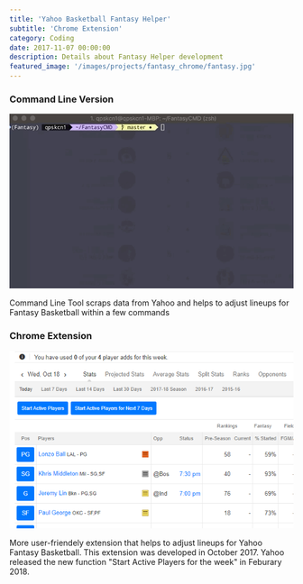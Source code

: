 ```yaml
---
title: 'Yahoo Basketball Fantasy Helper'
subtitle: 'Chrome Extension'
category: Coding
date: 2017-11-07 00:00:00
description: Details about Fantasy Helper development
featured_image: '/images/projects/fantasy_chrome/fantasy.jpg'
---
```


### Command Line Version
![](/images/projects/fantasy_chrome/fantasy_py.gif)

Command Line Tool scraps data from Yahoo and helps to adjust lineups for
Fantasy Basketball within a few commands


### Chrome Extension
![](/images/projects/fantasy_chrome/fantasy_chrome.png)

More user-friendely extension that helps to adjust lineups for Yahoo Fantasy
Basketball. This extension was developed in October 2017. Yahoo
released the new function "Start Active Players for the week"
in Feburary 2018.
